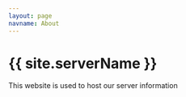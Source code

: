 ```yaml
---
layout: page
navname: About
---
```


# {{ site.serverName }}

This website is used to host our server information